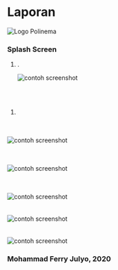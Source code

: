 # Laporan # 


![Logo Polinema](polinema.png)<br>



### Splash Screen

1. .<br>
   
   ![contoh screenshot](1.png)<br>


<br><br>

1. 

<br><br>![contoh screenshot](2.png)<br>

<br><br>![contoh screenshot](4.png)<br>

<br><br>![contoh screenshot](5.png)<br>
<br><br>![contoh screenshot](6.png)<br>
<br><br>![contoh screenshot](7.png)<br>


				






   
   

### Mohammad Ferry Julyo, 2020